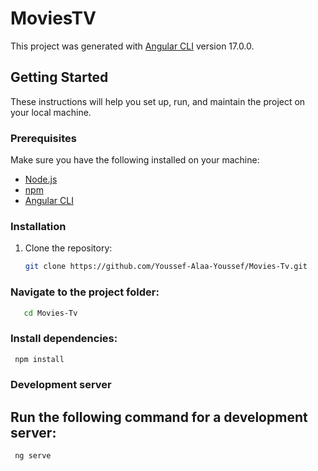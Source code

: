 # MoviesTV

This project was generated with [Angular CLI](https://github.com/angular/angular-cli) version 17.0.0.

## Getting Started

These instructions will help you set up, run, and maintain the project on your local machine.

### Prerequisites

Make sure you have the following installed on your machine:

- [Node.js](https://nodejs.org/)
- [npm](https://www.npmjs.com/)
- [Angular CLI](https://angular.io/cli)

### Installation

1. Clone the repository:

   ```bash
   git clone https://github.com/Youssef-Alaa-Youssef/Movies-Tv.git
   ```
### Navigate to the project folder:
   ```bash
      cd Movies-Tv
```
### Install dependencies:
   ```bash
    npm install
```
### Development server
## Run the following command for a development server:
   ```bash
    ng serve
```


